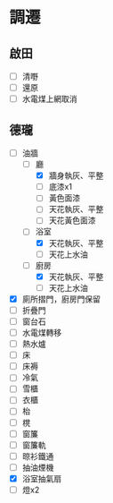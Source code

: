 # 調遷

## 啟田

- [ ] 清嘢
- [ ] 還原
- [ ] 水電煤上網取消

## 德瓏

- [ ] 油牆
    - [ ] 廳
        - [x] 牆身執灰、平整
        - [ ] 底漆x1
        - [ ] 黃色面漆
        - [ ] 天花執灰、平整
        - [ ] 天花黃色面漆
    - [ ] 浴室
        - [x] 天花執灰、平整
        - [ ] 天花上水油
    - [ ] 廚房
        - [x] 天花執灰、平整
        - [ ] 天花上水油
- [x] 廁所摺門，廚房門保留
- [ ] 折疊門
- [ ] 窗台石
- [ ] 水電煤轉移
- [ ] 熱水爐
- [ ] 床
- [ ] 床褥
- [ ] 冷氣
- [ ] 雪櫃
- [ ] 衣櫃
- [ ] 枱
- [ ] 櫈
- [ ] 窗簾
- [ ] 窗簾軌
- [ ] 晾衫鐵通
- [ ] 抽油煙機
- [x] 浴室抽氣扇
- [ ] 燈x2